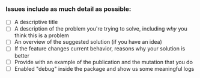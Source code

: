 ### Issues include as much detail as possible:
- [ ] A descriptive title
- [ ] A description of the problem you're trying to solve, including *why* you think this is a problem
- [ ] An overview of the suggested solution (if you have an idea)
- [ ] If the feature changes current behavior, reasons why your solution is better
- [ ] Provide with an example of the publication and the mutation that you do
- [ ] Enabled "debug" inside the package and show us some meaningful logs
<!-- Love redis-oplog? Please consider supporting our collective:
👉  https://opencollective.com/redis-oplog/donate -->